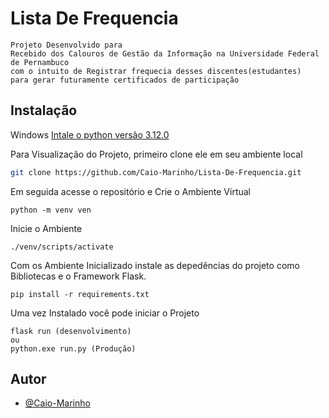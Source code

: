# Lista De Frequencia

    Projeto Desenvolvido para 
    Recebido dos Calouros de Gestão da Informação na Universidade Federal de Pernambuco
    com o intuito de Registrar frequecia desses discentes(estudantes) 
    para gerar futuramente certificados de participação 

## Instalação

Windows
[Intale o python versão 3.12.0](https://www.python.org/downloads/release/python-3120/)
    
Para Visualização do Projeto, primeiro clone ele em seu ambiente local

```bash
git clone https://github.com/Caio-Marinho/Lista-De-Frequencia.git
```

Em seguida acesse o repositório e Crie o Ambiente Virtual

```
python -m venv ven
```
Inicie o Ambiente
```
./venv/scripts/activate
```
Com os Ambiente Inicializado instale as depedências do projeto como Bibliotecas e o Framework Flask.
```
pip install -r requirements.txt
```
Uma vez Instalado você pode iniciar o Projeto
    
```
flask run (desenvolvimento)
ou
python.exe run.py (Produção)
```
    
## Autor

- [@Caio-Marinho](https://github.com/Caio-Marinho)

